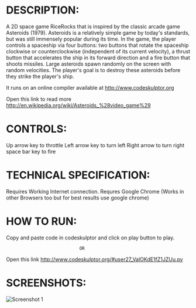 DESCRIPTION:
=============

A 2D space game RiceRocks that is inspired by the classic arcade game Asteroids (1979). Asteroids is a relatively simple game by today's standards, but was still immensely popular during its time. In the game, the player controls a spaceship via four buttons: two buttons that rotate the spaceship clockwise or counterclockwise (independent of its current velocity), a thrust button that accelerates the ship in its forward direction and a fire button that shoots missiles. Large asteroids spawn randomly on the screen with random velocities. The player's goal is to destroy these asteroids before they strike the player's ship.

It runs on an online compiler available at http://www.codeskulptor.org

Open this link to read more http://en.wikipedia.org/wiki/Asteroids_%28video_game%29


CONTROLS:
==========

Up arrow key to throttle
Left arrow key to turn left
Right arrow to turn right
space bar key to fire

TECHNICAL SPECIFICATION:
=========================

Requires Working Internet connection.
Requres Google Chrome (Works in other Browsers too but for best results use google chrome)


HOW TO RUN:
============

Copy and paste code in codeskulptor and click on play button to play.

                                OR

Open this link http://www.codeskulptor.org/#user27_ValOKdE1fZ1JZUu.py


SCREENSHOTS:
=============

![Screenshot 1](https://raw.github.com/aman400/Asteroids/master/Screenshots/Screenshot%20from%202013-12-15%2018:13:34.png)
